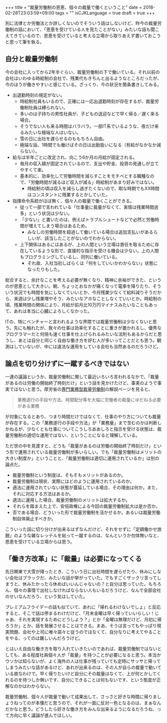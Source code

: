 +++
title = "裁量労働制の恩恵、個々の裁量で働くということ"
date = 2018-02-28T23:03:59+09:00
tags = ""
isCJKLanguage = true
draft = true
+++

別に法律とか労働法とか詳しくないのでそういう話はしないけど、昨今の裁量労働制の話において、「恩恵を受けている人を見たことがない」みたいな話も聞こえてきているので、恩恵を受けていると考える立場から取りあえず書いておこうと思って筆を執る。

## 自分と裁量労働制

今の会社に入ってから2年半ぐらい、裁量労働制の下で働いている。それ以前の会社はいわゆる時給制の会社で、残業代もきちんと出るようなところだったが、今のほうが働きやすいと感じている。ざっくり、今の状況を箇条書きしてみる。

* 出退勤時刻の規定がない。
    * 時給制社員もいるので、正確には一応出退勤時刻が存在するが、裁量労働制社員は縛られない。
    * 多いのは子持ちの男性社員が、子どもの送迎などで早く帰る／遅く来る場合。
    * そうでない人も来る時間はバラバラ。一部IT系でいるような、夜だけ来るみたいな極端な人はいない。
    * 雪の日に出社を遅らせるのももちろん自由。
    * 極端な話、1時間でも働けばその日は出勤扱いになる（有給がなかなか減らない）。
* 給与は半年ごとに改定され、向こう6か月の月給が固定される。
    * 毎月の収入額が固定されているので、支出や貯金、投資の見通しが立てやすくて楽。
    * 基本的に、効率化して労働時間を減らすことをモチベとする職種なので、「労働時間が減るほど収入が減る」時給制があまり好みではない。
        * 時給制の頃は収入を減らし過ぎたくないので、暇な時期でもXX時間はコンスタントに残業するとかしていた。
* 指揮命令系統がほぼ無く、個々人の裁量で働くことができる。
    * 従って一部で言われている「仕事量に裁量がなくて、実情は残業時間過多」という状況は少ない。
    * 「少ない」と書いたのは、例えばトラブルシュートなどで必然と労働時間が増えてしまう場合はあるため。
        * みなしの労働時間を超過して働いている場合は追加支払いがあるらしいが、該当したことがないのでわからない。
    * 上下関係はあるにはあるが、上の人間という立場は責任を取るために存在しているような形で、直接的な指示を受ける機会は少ない。上の人間もプログラミングしているし、同列に働いている。
        * それ故、入社当初しばらくは「何をしていいかわからない」状態になったりもした。

総合すると、余計なことを考える必要が無くなり、精神に余裕ができた、というのが恩恵として大きい。朝、ちょっとおなかが痛くなって電車を降りたり、そういう状況でも時間を気にしなくていいとか、今月残業少なくて給料減りそうだから、来週は少し残業増やそう、みたいなアホなことしなくていいとか。時給制の頃、残業時間の関係により、月給が前月比10万円マイナスみたいなこともあって、あれは本当に心臓によろしくなかった。

ITの、特にベンチャーと言われるような界隈では裁量労働制は少なくないと思う。先にも触れたが、我々の仕事は効率化することに重きが置かれるし、優秀なプログラマーだと何倍も速く仕事を仕上げられるみたいな法則もあるからだと思うし、あとは自分と同じく自由な働き方を好む人が多いってことだとも思う。観測はしていないが、中には違法な運用をしている会社も当然あるのだろうけど。

## 論点を切り分けずに一蹴するべきではない

一連の議論というか、裁量労働制に関して最近いろいろ言われるなかで、「裁量があるのは労働の開始終了時刻だけ」という話を見かけたけど、事実のようで事実ではないと思う。厚労省の[専門業務型裁量労働制](http://www.mhlw.go.jp/general/seido/roudou/senmon/index.html)の解説ページを見ると、

> 業務遂行の手段や方法、時間配分等を大幅に労働者の裁量にゆだねる必要がある業務

が対象になるとあり、つまり時間だけではなくて、仕事のやり方についても裁量が存在する。この「業務遂行の手段や方法」が「業務量」まで含むのかは判断しかねるが、少なくとも仕事についてこうしろああしろと指示を受ける状態は、裁量労働制の適切な運用ではない、ということになると理解している。

ただ世の中を見渡すと、どうも「裁量があるのは労働の開始終了時刻だけ」という形で運用されている裁量労働制が多いらしい。でも「裁量労働制はメリットの大きい制度か」ということと、「裁量労働制は適切に運用されているか」は別の論点だ。

* 裁量労働制という制度は、そもそもメリットがあるのか。
* 裁量労働制は現状、実際にはどのように運用されているのか。
* 適法に運用されていない状態が蔓延している場合、その理由は何か。また、それに対応する方法はあるか。
* 適法に運用した場合、裁量労働制のメリットは拡大するか。
* それらを踏まえた上で、安倍政権による今回の裁量労働制拡大は是か否か。
* 否である場合、どういった形で裁量労働制を活かせるか。あるいは裁量労働制自体廃止すべきか。

こういった話に切り分けが出来るはずなんだけど、それをせずに「定額働かせ放題」のような雑なレッテルを貼って一蹴するのは、なんというか勿体無いなと、恩恵を受けている立場からは思う。

## 「働き方改革」に「裁量」は必要になってくる

先日関東で大雪が降ったとき、こういう日に出社時間を遅らせたり、休みにしない会社はブラックだ、みたいな話が挙がっていた。でもすごくザックリ言ってしまうと、休みたかったら休めばいいんじゃないの？と自分は思っていた。もちろん、個々の事情で出社しなければならない人もいるだろうけど、なんで全部会社のせいなんだろう、という気はしていた。

プレミアムフライデーの話も似ていて、あれに「帰れるわけないでしょ」と反応すると、そこで話は停まるわけだけど、「月末金曜は早く帰っていいらしい！じゃあ、それを実現するためにどうしよう？」とか「金曜は無理だけど、月初に帰ろうか」とか、話を発展させることはできる。まあ、そうは言ってもやっぱり現実問題、会社や上司に唯々諾々と従うのではなくて、自分なりに考えてやることをやる、ってのは難しいんだろうけど。

とはいえ自由な働き方を取り入れていきたいのであれば、裁量労働制ではないとしても、ある程度社員個々人が「裁量」を持つことが必要になると思う。本当かウソかは知らないが、よく海外の人は仕事が残っていても定時にサッサと帰ってしまうみたいな話があるけど、あれが出来るのは、その人が自らの裁量で動いている故なわけで。早く帰りたいけど自分にその裁量はなくて、上が何とかしてくれるのを待つしか無いです、自分にできることは何もないです、という態度が正解なのかはわからない。

裁量労働制、個々人が裁量で動いて成果出して、さっさと好きな時間に帰りましょうねってのが本懐だと思うので、それが一面に反対一色となるのは、まぁなんだかなと思う。どうしたら好きな働き方をみんな出来るようになるだろうね、って方向に早く議論が進んでほしい。
